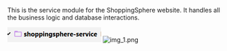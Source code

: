 This is the service module for the ShoppingSphere website. It handles all the business logic and database interactions.

![img.png](git_image%2Fimg.png)
![img_1.png](git_image/)